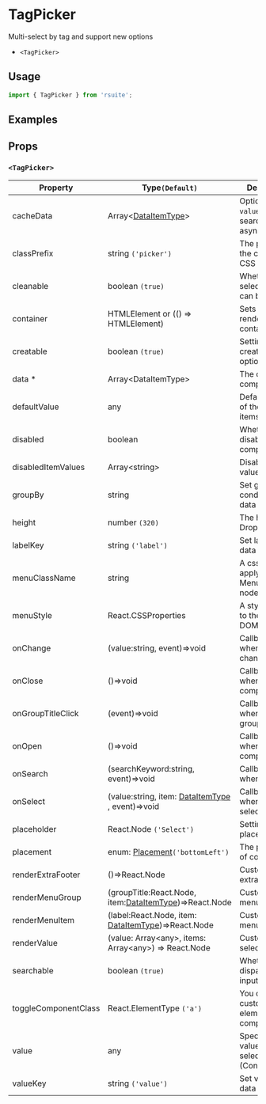 # TagPicker

Multi-select by tag and support new options

* `<TagPicker>`

## Usage

```js
import { TagPicker } from 'rsuite';
```

## Examples

<!--{demo}-->

## Props

### `<TagPicker>`



| Property             | Type`(Default)`                                                  | Description                                             |
| -------------------- | ---------------------------------------------------------------- | ------------------------------------------------------- |
| cacheData            | Array&lt;[DataItemType](#types)&gt;                              | Option to cache `value` when searching asynchronously   |
| classPrefix          | string `('picker')`                                              | The prefix of the component CSS class                   |
| cleanable            | boolean `(true)`                                                 | Whether the selected value can be cleared               |
| container            | HTMLElement or (() => HTMLElement)                               | Sets the rendering container                            |
| creatable            | boolean `(true)`                                                 | Settings can create new options                         |
| data \*              | Array&lt;DataItemType&gt;                                        | The data of component                                   |
| defaultValue         | any                                                              | Default values of the selected items                    |
| disabled             | boolean                                                          | Whether disabled componet                               |
| disabledItemValues   | Array&lt;string&gt;                                              | Disable item by value                                   |
| groupBy              | string                                                           | Set group condition key in data                         |
| height               | number `(320)`                                                   | The height of Dropdown                                  |
| labelKey             | string `('label')`                                               | Set label key in data                                   |
| menuClassName        | string                                                           | A css class to apply to the Menu DOM node.              |
| menuStyle            | React.CSSProperties                                              | A style to apply to the Menu DOM node.                  |
| onChange             | (value:string, event)=>void                                      | Callback fired when value change                        |
| onClose              | ()=>void                                                         | Callback fired when close component                     |
| onGroupTitleClick    | (event)=>void                                                    | Callback fired when click the group title               |
| onOpen               | ()=>void                                                         | Callback fired when open component                      |
| onSearch             | (searchKeyword:string, event)=>void                              | Callback fired when search                              |
| onSelect             | (value:string, item: [DataItemType](#types) , event)=>void       | Callback fired when item is selected                    |
| placeholder          | React.Node `('Select')`                                          | Setting placeholders                                    |
| placement            | enum: [Placement](#types)`('bottomLeft')`                        | The placement of component                              |
| renderExtraFooter    | ()=>React.Node                                                   | Custom render extra footer                              |
| renderMenuGroup      | (groupTitle:React.Node, item:[DataItemType](#types))=>React.Node | Custom render menu group                                |
| renderMenuItem       | (label:React.Node, item: [DataItemType](#types))=>React.Node     | Custom render menu items                                |
| renderValue          | (value: Array&lt;any&gt;, items: Array&lt;any&gt;) => React.Node | Custom render selected items                            |
| searchable           | boolean `(true)`                                                 | Whether dispaly search input box                        |
| toggleComponentClass | React.ElementType `('a')`                                        | You can use a custom element for this component         |
| value                | any                                                              | Specifies the values of the selected items (Controlled) |
| valueKey             | string `('value')`                                               | Set value key in data                                   |
